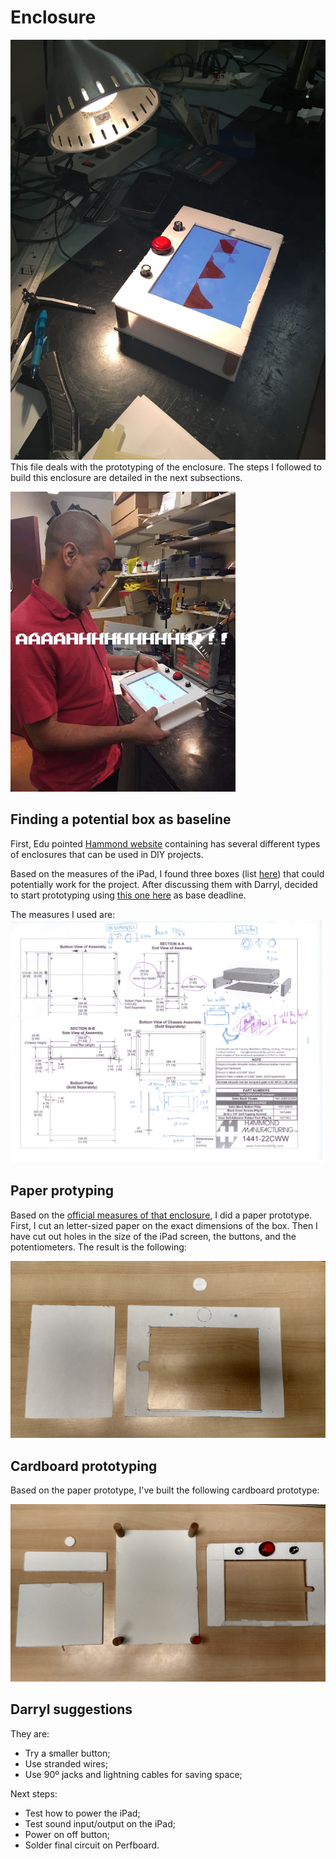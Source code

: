 # Enclosure
![box1](./images/box1.jpg)
This file deals with the prototyping of the enclosure. The steps I followed to build this enclosure are detailed in the next subsections.

![gif](./images/test.gif)

## Finding a potential box as baseline
First, Edu pointed [Hammond website](https://www.hammfg.com) containing has several different types of enclosures that can be used in DIY projects.

Based on the measures of the iPad, I found three boxes (list [here](https://docs.google.com/spreadsheets/d/1D_RBQ6R6dxn2w-e68LABvtBa7pAwvGjO6KwVCHRj6x4/edit?usp=sharing)) that could potentially work for the project. After discussing them with Darryl, decided to start prototyping using [this one here](https://www.hammfg.com/part/1441-22BK3CWW?referer=1234) as base deadline.

The measures I used are:
![enclosure-measures](./images/enclosure-measures.jpg)

## Paper protyping
Based on the [official measures of that enclosure](https://www.hammfg.com/files/parts/pdf/1441-22BK3CWW.pdf), I did a paper prototype. First, I cut an letter-sized paper on the exact dimensions of the box. Then I have cut out holes in the size of the iPad screen, the buttons, and the potentiometers. The result is the following:

![paper-prototype](./images/paper-prototype.jpg)

## Cardboard prototyping
Based on the paper prototype, I've built the following cardboard prototype:

![cardboard-prototype](./images/cardboard-prototype.jpg)

## Darryl suggestions
They are:
- Try a smaller button;
- Use stranded wires;
- Use 90º jacks and lightning cables for saving space;

Next steps:
- Test how to power the iPad;
- Test sound input/output on the iPad;
- Power on off button;
- Solder final circuit on Perfboard.
